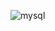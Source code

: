 ![mysql](	https://img.shields.io/badge/MySQL-005C84?style=for-the-badge&logo=mysql&logoColor=white)
